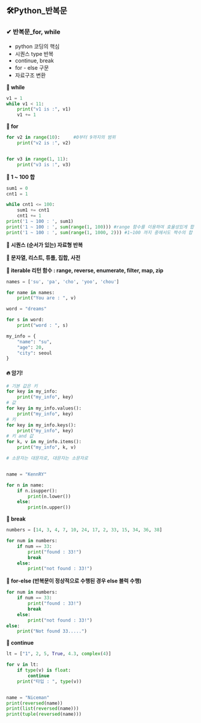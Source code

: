 ## 🛠Python_반복문 



### ✔  반복문_for, while

* python 코딩의 핵심 
* 시퀀스 type  반복
* continue, break
* for - else 구문
* 자료구조 변환



**🔹 while**

```python
v1 = 1
while v1 < 11:
    print("v1 is :", v1)
    v1 += 1
```



**🔹 for**

```python
for v2 in range(10):     #0부터 9까지의 범위
    print("v2 is :", v2)


for v3 in range(1, 11):
    print("v3 is :", v3)
```



**🔹 1 ~ 100 합**

```python
sum1 = 0
cnt1 = 1

while cnt1 <= 100:
    sum1 += cnt1
    cnt1 += 1
print('1 ~ 100 : ', sum1)
print('1 ~ 100 : ', sum(range(1, 100))) #range 함수를 이용하여 효율성있게 합 구하기 
print('1 ~ 100 : ', sum(range(1, 1000, 2))) #1~100 까지 중에서도 짝수의 합 구하기 

```



**🔹 시퀀스 (순서가 있는) 자료형 반복** 

**🔹 문자열, 리스트, 튜플, 집합, 사전** 

**🔹 iterable 리턴 함수 : range, reverse, enumerate, filter, map, zip**

```python
names = ['su', 'pa', 'cho', 'yoo', 'chou']

for name in names:
    print("You are : ", v)

word = "dreams"

for s in word:
    print("word : ", s)

my_info = {
    "name": "su",
    "age": 20,
    "city": seoul
}
```



#### **🔥 암기!**

```python
# 기본 값은 키
for key in my_info:
    print("my_info", key) 
# 값
for key in my_info.values():
    print("my_info", key)
# 키
for key in my_info.keys():
    print("my_info", key)
# 키 and 값
for k, v in my_info.items():
    print("my_info", k, v)
```



```python
# 소문자는 대문자로, 대문자는 소문자로


name = "KennRY"

for n in name:
    if n.isupper():
        print(n.lower())
    else:
        print(n.upper())
```



**🔹 break**

```python
numbers = [14, 3, 4, 7, 10, 24, 17, 2, 33, 15, 34, 36, 38]

for num in numbers:
    if num == 33:
        print("found : 33!")
        break
    else:
        print("not found : 33!")
```



**🔹 for-else (반복문이 정상적으로 수행된 경우 else 블럭 수행)**

```python
for num in numbers:
    if num == 33:
        print("found : 33!")
        break
    else:
        print("not found : 33!")
else:
    print("Not found 33.....")

```



**🔹 continue**

```python
lt = ["1", 2, 5, True, 4.3, complex(4)]

for v in lt:
    if type(v) is float:
        continue
    print("타입 : ", type(v))


name = "Niceman"
print(reversed(name))
print(list(reversed(name)))
print(tuple(reversed(name)))

```

